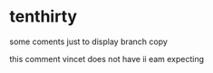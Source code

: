 # tenthirty

some coments just to display branch copy 

this comment vincet does not have ii eam expecting 
